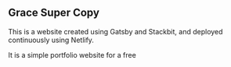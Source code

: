 ## Grace Super Copy

This is a website created using Gatsby and Stackbit, and deployed continuously using Netlify.

It is a simple portfolio website for a free